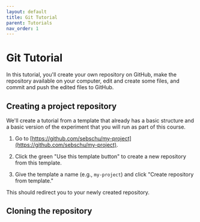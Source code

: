 ```yaml
---
layout: default
title: Git Tutorial
parent: Tutorials
nav_order: 1
---
```



# Git Tutorial

In this tutorial, you'll create your own repository on GitHub, 
make the repository available on your computer, edit and create some files,
and commit and push the edited files to GitHub.

## Creating a project repository

We'll create a tutorial from a template that already has a basic structure
and a basic version of the experiment that you will run as part of this course.

1. Go to [https://github.com/sebschu/my-project](https://github.com/sebschu/my-project).

2. Click the green "Use this template button" to create a new repository from this template.

3. Give the template a name (e.g., `my-project`) and click "Create repository from template."

This should redirect you to your newly created repository.

## Cloning the repository




